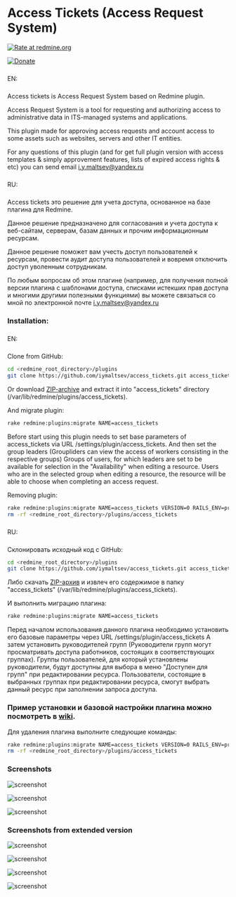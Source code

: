 # Access Tickets (Access Request System)
[![Rate at redmine.org](http://img.shields.io/badge/rate%20at-redmine.org-blue.svg?style=flat)](http://www.redmine.org/plugins/access_tickets)

[![Donate](https://img.shields.io/badge/Donate-PayPal-green.svg)](https://www.paypal.me/accesstickets)


###
EN:
###
Access tickets is Access Request System based on Redmine plugin.

Access Request System is a tool for requesting and authorizing access to administrative data in ITS-managed systems and applications.

This plugin made for approving access requests and account access to some assets such as websites, servers and other IT entities.

For any questions of this plugin (and for get full plugin version with access templates & simply approvement features, lists of expired access rights & etc) you can send email i.y.maltsev@yandex.ru
###
RU:
###
Access tickets это решение для учета доступа, основанное на базе плагина для Redmine.

Данное решение предназначено для согласования и учета доступа к веб-сайтам, серверам, базам данных и прочим информационным ресурсам.

Данное решение поможет вам учесть доступ пользователей к ресурсам, провести аудит доступа пользователей и вовремя отключить доступ уволенным сотрудникам.

По любым вопросам об этом плагине (например, для получения полной версии плагина с шаблонами доступа, списками истекших прав доступа и многими другими полезными функциями) вы можете связаться со мной по электронной почте i.y.maltsev@yandex.ru

### Installation:
###
EN:
###
Clone from GitHub:
```sh
cd <redmine_root_directory>/plugins
git clone https://github.com/iymaltsev/access_tickets.git access_tickets
```
Or download [ZIP-archive](https://github.com/iymaltsev/access_tickets/archive/master.zip) and extract it into "access_tickets" directory (/var/lib/redmine/plugins/access_tickets).

And migrate plugin:
```sh
rake redmine:plugins:migrate NAME=access_tickets
```
Before start using this plugin needs to set base parameters of access_tickets via URL /settings/plugin/access_tickets.
And then set the group leaders (Groupliders can view the access of workers consisting in the respective groups)
Groups of users, for which leaders are set to be available for selection in the "Availability" when editing a resource.
Users who are in the selected group when editing a resource, the resource will be able to choose when completing an access request.

Removing plugin:
```sh
rake redmine:plugins:migrate NAME=access_tickets VERSION=0 RAILS_ENV=production
rm -rf <redmine_root_directory>/plugins/access_tickets
```
###
RU:
###
Склонировать исходный код с GitHub:
```sh
cd <redmine_root_directory>/plugins
git clone https://github.com/iymaltsev/access_tickets.git access_tickets

```
Либо скачать [ZIP-архив](https://github.com/iymaltsev/access_tickets/archive/master.zip) и извлеч его содержимое в папку "access_tickets" (/var/lib/redmine/plugins/access_tickets).

И выполнить миграцию плагина:
```sh
rake redmine:plugins:migrate NAME=access_tickets
```
Перед началом использования данного плагина необходимо установить его базовые параметры через URL /settings/plugin/access_tickets
А затем установить руководителей групп (Руководители групп могут просматривать доступа работников, состоящих в соответствующих группах).
Группы пользователей, для который установлены руководители, будут доступны для выбора в меню "Доступен для групп" при редактировании ресурса.
Пользователи, состоящие в выбранных группах при редактировании ресурса, смогут выбрать данный ресурс при заполнении запроса доступа.

### Пример установки и базовой настройки плагина можно посмотреть в [wiki](https://github.com/iymaltsev/access_tickets/wiki/Example-install-plugin-to-Bitnami-Redmine-stack).

Для удаления плагина выполните следующие команды:
```sh
rake redmine:plugins:migrate NAME=access_tickets VERSION=0 RAILS_ENV=production
rm -rf <redmine_root_directory>/plugins/access_tickets
```
### Screenshots

![screenshot](http://www.redmine.org/attachments/download/16509/resources_list.png)

![screenshot](http://www.redmine.org/attachments/download/16510/change_resource_details.png)

![screenshot](http://www.redmine.org/attachments/download/17222/access_list.png)

### Screenshots from extended version

![screenshot](http://www.redmine.org/attachments/download/17223/ex-access-templates.png)

![screenshot](http://www.redmine.org/attachments/download/17224/ex-access-by-template.png)

![screenshot](http://www.redmine.org/attachments/download/17225/ex-change-access-expire.png)

![screenshot](http://www.redmine.org/attachments/download/17226/ex-template-agreement.png)
